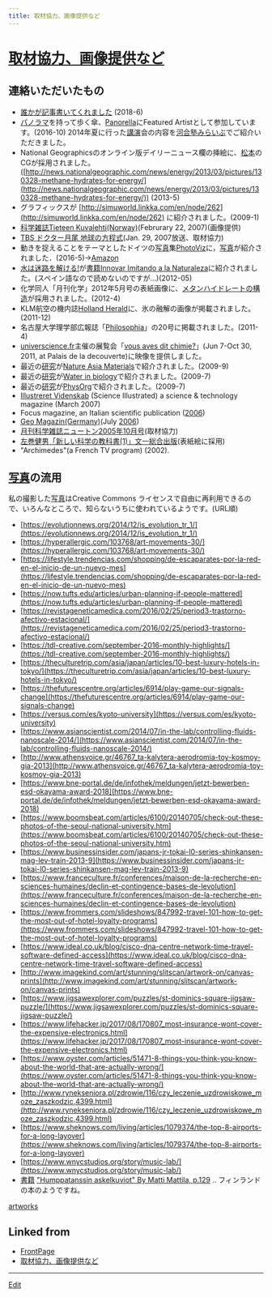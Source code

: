 ```yaml
---
title: 取材協力、画像提供など
---
```

# [取材協力、画像提供など](/取材協力、画像提供など)



## 連絡いただいたもの


* [誰かが記事書いてくれました](http://news.nicovideo.jp/watch/nw3609545) (2018-6)
* [パノラマ](/パノラマ)を持って歩く傘、[Panorella](http://panorel.la)にFeatured Artistとして参加しています。(2016-10)
2014年夏に行った[講演](/講演)会の内容を[河合塾みらいぶ](http://www.milive-plus.net/)でご紹介いただきました。
* National Geographicsのオンライン版デイリーニュース欄の挿絵に、[松本](/松本)のCGが採用されました。([http://news.nationalgeographic.com/news/energy/2013/03/pictures/130328-methane-hydrates-for-energy/](http://news.nationalgeographic.com/news/energy/2013/03/pictures/130328-methane-hydrates-for-energy/)) (2013-5)
* グラフィックスが [http://simuworld.linkka.com/en/node/262](http://simuworld.linkka.com/en/node/262) に紹介されました。(2009-1)
* [科学雑誌Tieteen Kuvalehti(Norway)](http://www.tieteenkuvalehti.com)(Februrary 22, 2007)(画像提供)
* [TBS ドクター月尾 地球の方程式](http://www.tbs.co.jp/newsbird/globe/070129.html)(Jan. 29, 2007放送、取材協力)
* 動きを捉えることをテーマとしたドイツの[写真](/写真)集[PhotoViz](http://shop.gestalten.com/photoviz.html)に，[写真](/写真)が紹介されました．(2016-5)→[Amazon](http://www.amazon.co.jp/dp/3899556453)
* [水は迷路を解ける!](/水は迷路を解ける!)が[書籍](/書籍)[Innovar Imitando a la Naturaleza](http://www.amazon.com/Innovar-Imitando-Naturaleza-Spanish-ebook/dp/B00863LFB6)に紹介されました。(スペイン語なので読めないのですが…)(2012-05)
* 化学同人「月刊化学」2012年5月号の表紙画像に、[メタンハイドレートの構造](http://www.flickr.com/photos/vitroids/6961339061)が採用されました。(2012-4)
* KLM航空の機内誌[Holland Herald](http://holland-herald.com/2011/12/the-files-5/)に、氷の融解の画像が掲載されました。(2011-12) 
* 名古屋大学理学部広報誌「[Philosophia](http://www.sci.nagoya-u.ac.jp/kouhou/20/index.html)」の20号に掲載されました。(2011-4)
* [universcience.fr](http://universcience.fr/)主催の展覧会「[vous aves dit chimie?](http://www.palais-decouverte.fr/index.php?id=2076)」(Jun 7-Oct 30, 2011, at Palais de la decouverte)に映像を提供しました。
* 最近の[研究](/研究)が[Nature Asia Materials](http://www.natureasia.com/asia-materials/highlight.php?id=531)で紹介されました。(2009-9)
* 最近の[研究](/研究)が[Water in biology](http://waterinbiology.blogspot.com/2009/07/how-proteins-loosen-up.html)で紹介されました。(2009-7)
* 最近の[研究](/研究)が[PhysOrg](http://www.physorg.com/news167040410.html)で紹介されました。(2009-7)
* [Illustreret Videnskab](http://www.illvid.dk) (Science Illustrated) a science & technology magazine (March 2007)
* Focus magazine, an Italian scientific publication ([2006](/2006))
* [Geo Magazin(Germany)](http://www.geo.de/GEO/natur/50806.html)(July [2006](/2006))
* [月刊科学雑誌ニュートン2005年10月号](http://www.newtonpress.co.jp/science/newton/back/back05/n0510.html)(取材協力)
* [左巻健男「新しい科学の教科書(1)」文一総合出版](http://www.bun-ichi.co.jp)(表紙絵に採用)
* "Archimedes"(a French TV program) (2002).

## [写真](/写真)の流用

私の撮影した[写真](/写真)はCreative Commons ライセンスで自由に再利用できるので、いろんなところで、知らないうちに使われているようです。(URL順)


* [https://evolutionnews.org/2014/12/is_evolution_tr_1/](https://evolutionnews.org/2014/12/is_evolution_tr_1/)
* [https://hyperallergic.com/103768/art-movements-30/](https://hyperallergic.com/103768/art-movements-30/)
* [https://lifestyle.trendencias.com/shopping/de-escaparates-por-la-red-en-el-inicio-de-un-nuevo-mes](https://lifestyle.trendencias.com/shopping/de-escaparates-por-la-red-en-el-inicio-de-un-nuevo-mes)
* [https://now.tufts.edu/articles/urban-planning-if-people-mattered](https://now.tufts.edu/articles/urban-planning-if-people-mattered)
* [https://revistageneticamedica.com/2016/02/25/period3-trastorno-afectivo-estacional/](https://revistageneticamedica.com/2016/02/25/period3-trastorno-afectivo-estacional/)
* [https://tdl-creative.com/september-2016-monthly-highlights/](https://tdl-creative.com/september-2016-monthly-highlights/)
* [https://theculturetrip.com/asia/japan/articles/10-best-luxury-hotels-in-tokyo/](https://theculturetrip.com/asia/japan/articles/10-best-luxury-hotels-in-tokyo/)
* [https://thefuturescentre.org/articles/6914/play-game-our-signals-change](https://thefuturescentre.org/articles/6914/play-game-our-signals-change)
* [https://versus.com/es/kyoto-university](https://versus.com/es/kyoto-university)
* [https://www.asianscientist.com/2014/07/in-the-lab/controlling-fluids-nanoscale-2014/](https://www.asianscientist.com/2014/07/in-the-lab/controlling-fluids-nanoscale-2014/)
* [http://www.athensvoice.gr/46767_ta-kalytera-aerodromia-toy-kosmoy-gia-2013](http://www.athensvoice.gr/46767_ta-kalytera-aerodromia-toy-kosmoy-gia-2013)
* [https://www.bne-portal.de/de/infothek/meldungen/jetzt-bewerben-esd-okayama-award-2018](https://www.bne-portal.de/de/infothek/meldungen/jetzt-bewerben-esd-okayama-award-2018)
* [https://www.boomsbeat.com/articles/6100/20140705/check-out-these-photos-of-the-seoul-national-university.htm](https://www.boomsbeat.com/articles/6100/20140705/check-out-these-photos-of-the-seoul-national-university.htm)
* [https://www.businessinsider.com/japans-jr-tokai-l0-series-shinkansen-mag-lev-train-2013-9](https://www.businessinsider.com/japans-jr-tokai-l0-series-shinkansen-mag-lev-train-2013-9)
* [https://www.franceculture.fr/conferences/maison-de-la-recherche-en-sciences-humaines/declin-et-contingence-bases-de-levolution](https://www.franceculture.fr/conferences/maison-de-la-recherche-en-sciences-humaines/declin-et-contingence-bases-de-levolution)
* [https://www.frommers.com/slideshows/847992-travel-101-how-to-get-the-most-out-of-hotel-loyalty-programs](https://www.frommers.com/slideshows/847992-travel-101-how-to-get-the-most-out-of-hotel-loyalty-programs)
* [https://www.ideal.co.uk/blog/cisco-dna-centre-network-time-travel-software-defined-access](https://www.ideal.co.uk/blog/cisco-dna-centre-network-time-travel-software-defined-access)
* [http://www.imagekind.com/art/stunning/slitscan/artwork-on/canvas-prints](http://www.imagekind.com/art/stunning/slitscan/artwork-on/canvas-prints)
* [https://www.jigsawexplorer.com/puzzles/st-dominics-square-jigsaw-puzzle/](https://www.jigsawexplorer.com/puzzles/st-dominics-square-jigsaw-puzzle/)
* [https://www.lifehacker.jp/2017/08/170807_most-insurance-wont-cover-the-expensive-electronics.html](https://www.lifehacker.jp/2017/08/170807_most-insurance-wont-cover-the-expensive-electronics.html)
* [https://www.oyster.com/articles/51471-8-things-you-think-you-know-about-the-world-that-are-actually-wrong/](https://www.oyster.com/articles/51471-8-things-you-think-you-know-about-the-world-that-are-actually-wrong/)
* [http://www.rynekseniora.pl/zdrowie/116/czy_leczenie_uzdrowiskowe_moze_zaszkodzic,4399.html](http://www.rynekseniora.pl/zdrowie/116/czy_leczenie_uzdrowiskowe_moze_zaszkodzic,4399.html)
* [https://www.sheknows.com/living/articles/1079374/the-top-8-airports-for-a-long-layover](https://www.sheknows.com/living/articles/1079374/the-top-8-airports-for-a-long-layover)
* [https://www.wnycstudios.org/story/music-lab/](https://www.wnycstudios.org/story/music-lab/)
* [書籍](/書籍) ["Humppatanssin askelkuviot" By Matti Mattila, p.129](https://books.google.co.jp/books?id=Kb8CcXjCxkcC&pg=PA129&lpg=PA129&dq=masakazu+matsumoto+flickr&source=bl&ots=Y8JtPXplEG&sig=dy5btTIgjwTqIGjTCELgDwW43Zs&hl=en&sa=X&ved=2ahUKEwif-7O1tvzcAhVIa7wKHaA_BSkQ6AEwNHoECCYQAQ#v=onepage&q=masakazu%20matsumoto%20flickr&f=false)  .. フィンランドの本のようですね。

[artworks](/artworks)





## Linked from

* [FrontPage](/FrontPage)
* [取材協力、画像提供など](/取材協力、画像提供など)


----

[Edit](https://github.com/vitroid/vitroid.github.io/edit/master/MD/取材協力、画像提供など.md)

